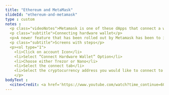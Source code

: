 ```yaml
--- 
title: "Ethereum and MetaMask"
slideId: "ethereum-and-metamask"
type : custom     
notes :
  <p class="videoNotes">Metamask is one of these dApps that connect a wallet to the decentralized web, but it works in concert with dApps instead of acting as a browser. Metamask allows you to be able to use your traditional browser to use the wallet capabilities needed for browsing and using dApps. Of course, phishing is a potential issue. Always make sure you are visiting the actual page you're intending to. Even the most careful of us might accidentally go to the wrong URL. Luckily, Metamask affords an extra layer of security by automatically alerting you of potential phishing attacks.</p>
  <p class="subtitle">Connecting hardware wallet</p>
  <p>A newer feature that has been rolled out by Metamask has been to increase interoperability between the extension and popular hardware wallets. Both Trezor and Ledger wallets are now compatible with Metamask, which is a significant improvement upon the limited ways to spend using a hardware wallet. Metamask is all about interoperability and is a big part of the decentralized web. As a result, it can work with a large number of dApps. The same cannot be said for these hardware wallets; many hardware wallets cannot easily connect with dApps. Metamask acts as a bridge between your hardware wallet and the decentralized web.</p>
  <p class="subtitle">Screens with steps</p>
  <p><ol type="1">
    <li>Click on account Icon</li>
    <li>Select “Connect Hardware Wallet” Option</li>
    <li>Choose either Trezor or Nano</li>
    <li>Select the connect tab</li>
    <li>Select the cryptocurrency address you would like to connect to MetaMask</li></ol>
    </p>
bodyText :
  <cite>Credit: <a href='https://www.youtube.com/watch?time_continue=600&v=dnC5mFaIW3Q&feature=emb_logo'>Youtube.com</a></cite>
---
```

